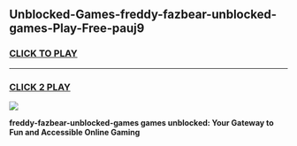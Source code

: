 
## Unblocked-Games-freddy-fazbear-unblocked-games-Play-Free-pauj9
<h3>
<a href="https://premium76.site?title=freddy-fazbear-unblocked-games&ref=23A">CLICK TO PLAY</a></h3>
<hr>

<h3>
<a href="https://premium76.site?title=freddy-fazbear-unblocked-games&ref=23A">CLICK 2 PLAY</a>
  
</h3>

<a href="https://premium76.site?title=freddy-fazbear-unblocked-games&ref=23A"><img src="https://clearcache.store/games.png"></a>


**freddy-fazbear-unblocked-games games unblocked: Your Gateway to Fun and Accessible Online Gaming**
